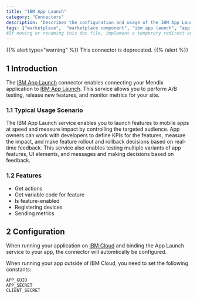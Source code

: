 ```yaml
---
title: "IBM App Launch"
category: "Connectors"
description: "Describes the configuration and usage of the IBM App Launch connector, which is available in the Mendix Marketplace."
tags: ["marketplace",  "marketplace component", "ibm app launch", "app launch"]
#If moving or renaming this doc file, implement a temporary redirect and let the respective team know they should update the URL in the product. See Mapping to Products for more details. 
---
```


{{% alert type="warning" %}}
This connector is deprecated.
{{% /alert %}}

## 1 Introduction

The [IBM App Launch](https://appstore.home.mendix.com/link/app/106382/) connector enables connecting your Mendix application to [IBM App Launch](https://www.ibm.com/blogs/cloud-archive/tag/app-launch/). This service allows you to perform A/B testing, release new features, and monitor metrics for your site.

### 1.1 Typical Usage Scenario

The IBM App Launch service enables you to launch features to mobile apps at speed and measure impact by controlling the targeted audience. App owners can work with developers to define KPIs for the features, measure the impact, and make feature rollout and rollback decisions based on real-time feedback. This service also enables testing multiple variants of app features, UI elements, and messages and making decisions based on feedback.

### 1.2 Features

* Get actions
* Get variable code for feature
* Is feature-enabled
* Registering devices
* Sending metrics

## 2 Configuration

When running your application on [IBM Cloud](/developerportal/deploy/ibm-cloud) and binding the App Launch service to your app, the connector will automtically be configured. 

When running your app outside of IBM Cloud, you need to set the following constants: 

```
APP_GUID
APP_SECRET
CLIENT_SECRET
```
